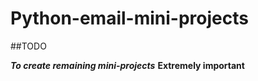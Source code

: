 # Python-email-mini-projects

##TODO 

**_To create remaining mini-projects_**
**Extremely important**
